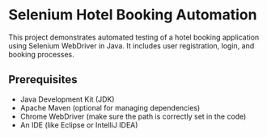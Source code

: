 # Selenium Hotel Booking Automation

This project demonstrates automated testing of a hotel booking application using Selenium WebDriver in Java. It includes user registration, login, and booking processes.

## Prerequisites

- Java Development Kit (JDK)
- Apache Maven (optional for managing dependencies)
- Chrome WebDriver (make sure the path is correctly set in the code)
- An IDE (like Eclipse or IntelliJ IDEA)
